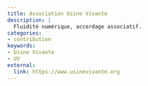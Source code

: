 ```yaml
---
title: Association Usine Vivante
description: |
  Fluidité numérique, accordage associatif.
categories:
- contribution
keywords:
- Usine Vivante
- UV
external:
  link: https://www.usinevivante.org
---
```


<!-- -->
